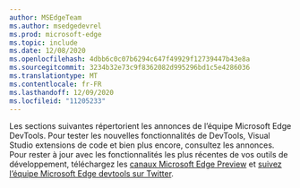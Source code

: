 ```yaml
---
author: MSEdgeTeam
ms.author: msedgedevrel
ms.prod: microsoft-edge
ms.topic: include
ms.date: 12/08/2020
ms.openlocfilehash: 4dbb6c0c07b6294c647f49929f12739447b43e8a
ms.sourcegitcommit: 3234b32e73c9f8362082d995296bd1c5e4286036
ms.translationtype: MT
ms.contentlocale: fr-FR
ms.lasthandoff: 12/09/2020
ms.locfileid: "11205233"
---
```

Les sections suivantes répertorient les annonces de l’équipe Microsoft Edge DevTools.  Pour tester les nouvelles fonctionnalités de DevTools, Visual Studio extensions de code et bien plus encore, consultez les annonces.  Pour rester à jour avec les fonctionnalités les plus récentes de vos outils de développement, téléchargez les [canaux Microsoft Edge Preview][MicrosoftEdgePreviewChannels] et [suivez l’équipe Microsoft Edge devtools sur Twitter][EdgeDevToolsTwitterAccount].

<!-- links -->  

[MicrosoftEdgePreviewChannels]: https://www.microsoftedgeinsider.com/download "Canaux Microsoft Edge preview"  

[EdgeDevToolsTwitterAccount]: https://twitter.com/EdgeDevTools "@EdgeDevTools compte Twitter"  
